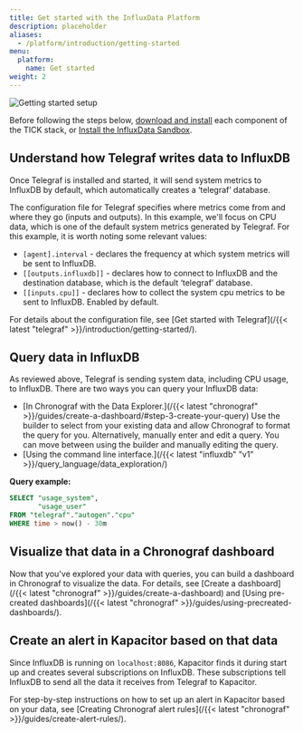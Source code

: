 ```yaml
---
title: Get started with the InfluxData Platform
description: placeholder
aliases:
  - /platform/introduction/getting-started
menu:
  platform:
    name: Get started
weight: 2
---
```


![Getting started setup](/img/chronograf/1-6-intro-gs-diagram.png)

Before following the steps below, [download and install](/platform/install-and-deploy/install/) each component of the TICK stack, or [Install the InfluxData Sandbox](/platform/install-and-deploy/deploying/sandbox-install/).

## Understand how Telegraf writes data to InfluxDB

Once Telegraf is installed and started, it will send system metrics to InfluxDB by default, which automatically creates a ‘telegraf’ database.

The configuration file for Telegraf specifies where metrics come from and where they go (inputs and outputs). In this example, we'll focus on CPU data, which is one of the default system metrics generated by Telegraf. For this example, it is worth noting some relevant values:

* `[agent].interval` - declares the frequency at which system metrics will be sent to InfluxDB.
* `[[outputs.influxdb]]` - declares how to connect to InfluxDB and the destination database, which is the default ‘telegraf’ database.
* `[[inputs.cpu]]` - declares how to collect the system cpu metrics to be sent to InfluxDB. Enabled by default.

For details about the configuration file, see [Get started with Telegraf](/{{< latest "telegraf" >}}/introduction/getting-started/).

## Query data in InfluxDB

As reviewed above, Telegraf is sending system data, including CPU usage, to InfluxDB. There are two ways you can query your InfluxDB data:

* [In Chronograf with the Data  Explorer.](/{{< latest "chronograf" >}}/guides/create-a-dashboard/#step-3-create-your-query) Use the builder to select from your existing data and allow Chronograf to format the query for you. Alternatively, manually enter and edit a query. You can move between using the builder and manually editing the query.
* [Using the command line interface.](/{{< latest "influxdb" "v1" >}}/query_language/data_exploration/)


**Query example:**
```sql
SELECT "usage_system",
       "usage_user"
FROM "telegraf"."autogen"."cpu"
WHERE time > now() - 30m
```

## Visualize that data in a Chronograf dashboard

Now that you've explored your data with queries, you can build a dashboard in Chronograf to visualize the data. For details, see [Create a dashboard](/{{< latest "chronograf" >}}/guides/create-a-dashboard) and [Using pre-created dashboards](/{{< latest "chronograf" >}}/guides/using-precreated-dashboards/).

## Create an alert in Kapacitor based on that data

Since InfluxDB is running on `localhost:8086`, Kapacitor finds it during start up and creates several subscriptions on InfluxDB. These subscriptions tell InfluxDB to send all the data it receives from Telegraf to Kapacitor.

For step-by-step instructions on how to set up an alert in Kapacitor based on your data, see [Creating Chronograf alert rules](/{{< latest "chronograf" >}}/guides/create-alert-rules/).
